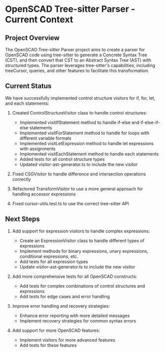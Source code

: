 # OpenSCAD Tree-sitter Parser - Current Context

## Project Overview

The OpenSCAD Tree-sitter Parser project aims to create a parser for OpenSCAD code using tree-sitter to generate a Concrete Syntax Tree (CST), and then convert that CST to an Abstract Syntax Tree (AST) with structured types. The parser leverages tree-sitter's capabilities, including treeCursor, queries, and other features to facilitate this transformation.

## Current Status

We have successfully implemented control structure visitors for if, for, let, and each statements:

1. Created ControlStructureVisitor class to handle control structures:
   - Implemented visitIfStatement method to handle if-else and if-else-if-else statements
   - Implemented visitForStatement method to handle for loops with different variable formats
   - Implemented visitLetExpression method to handle let expressions with assignments
   - Implemented visitEachStatement method to handle each statements
   - Added tests for all control structure types
   - Updated visitor-ast-generator.ts to include the new visitor

2. Fixed CSGVisitor to handle difference and intersection operations correctly
3. Refactored TransformVisitor to use a more general approach for handling accessor expressions
4. Fixed cursor-utils.test.ts to use the correct tree-sitter API

## Next Steps

1. Add support for expression visitors to handle complex expressions:
   - Create an ExpressionVisitor class to handle different types of expressions
   - Implement methods for binary expressions, unary expressions, conditional expressions, etc.
   - Add tests for all expression types
   - Update visitor-ast-generator.ts to include the new visitor

2. Add more comprehensive tests for all OpenSCAD constructs:
   - Add tests for complex combinations of control structures and expressions
   - Add tests for edge cases and error handling

3. Improve error handling and recovery strategies:
   - Enhance error reporting with more detailed messages
   - Implement recovery strategies for common syntax errors

4. Add support for more OpenSCAD features:
   - Implement visitors for more advanced features
   - Add tests for these features